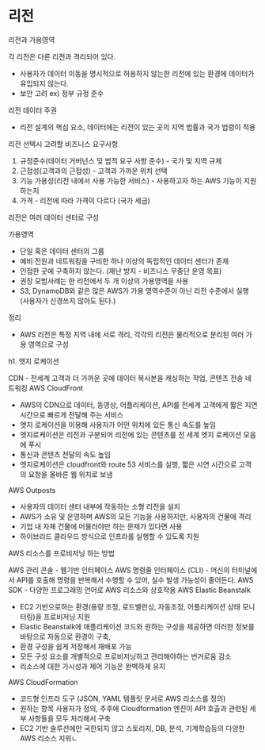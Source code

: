 # 리전

리전과 가용영역

각 리전은 다른 리전과 격리되어 있다.
- 사용자가 데이터 이동을 명시적으로 허용하지 않는한 리전에 있는 환경에 데이터가 유입되지 않는다.
- 보안 고려 ex) 정부 규정 준수

리전 데이터 주권
- 리전 설계의 핵심 요소, 데이터에는 리전이 있는 곳의 지역 법률과 국가 법령이 적용

리전 선택시 고려할 비즈니스 요구사항
1. 규정준수(데이터 거버넌스 및 법적 요구 사항 준수) - 국가 및 지역 규제
2. 근접성(고객과의 근접성) - 고객과 가까운 위치 선택
3. 기능 가용성(리전 내에서 사용 가능한 서비스) - 사용하고자 하는 AWS 기능이 지원하는지
4. 가격 - 리전에 따라 가격이 다르다 (국가 세금)

리전은 여러 데이터 센터로 구성

가용영역
- 단일 혹은 데이터 센터의 그룹
- 예비 전원과 네트워킹을 구비한 하나 이상의 독립적인 데이터 센터가 존재
- 인접한 곳에 구축하지 않는다. (재난 방지 - 비즈니스 무중단 운영 목표)
- 권장 모범사례는 한 리전에서 두 개 이상의 가용영역을 사용
- S3, DynamoDB와 같은 많은 AWS가 가용 영역수준이 아닌 리전 수준에서 실행 (사용자가 신경쓰지 않아도 된다.)

정리
- AWS 리전은 특정 지역 내에 서로 격리, 각각의 리전은 물리적으로 분리된 여러 가용 영역으로 구성

h1. 엣지 로케이션

CDN - 전세계 고객과 더 가까운 곳에 데이터 복사본을 캐싱하는 작업, 콘텐츠 전송 네트워킹
AWS CloudFront
- AWS의 CDN으로 데이터, 동영상, 어플리케이션, API를 전세계 고객에게 짧은 지연시간으로 빠르게 전달해 주는 서비스
- 엣지 로케이션을 이용해 사용자가 어떤 위치에 있든 통신 속도를 높임
- 엣지로케이션은 리전과 구분되어 리전에 있는 콘텐츠를 전 세계 엣지 로케이션 모음에 푸시
- 통신과 콘텐츠 전달의 속도 높임
- 엣지로케이션은 cloudfront와 route 53 서비스를 실행, 짧은 시연 시간으로 고객의 요청을 올바른 웹 위치로 보냄

AWS Outposts
- 사용자의 데이터 센터 내부에 작동하는 소형 리전을 설치
- AWS가 소유 및 운영하며 AWS의 모든 기능을 사용하지만, 사용자의 건물에 격리
- 기업 내 자체 건물에 머물러야만 하는 문제가 있다면 사용
- 하이브리드 클라우드 방식으로 인프라를 실행할 수 있도록 지원

AWS 리소스를 프로비저닝 하는 방법

AWS 관리 콘솔 - 웹기반 인터페이스
AWS 명령줄 인터페이스 (CLI) - 머신의 터미널에서 API를 호출해 명령을 반복해서 수행할 수 있어, 실수 발생 가능성이 줄어든다.
AWS SDK - 다양한 프로그래밍 언어로 AWS 리소스와 상호작용
AWS Elastic Beanstalk
- EC2 기반으로하는 환경(용량 조정, 로드밸런싱, 자동조정, 어플리케이션 상태 모니터링)을 프로비저닝 지원
- Elastic Beanstalk에 애플리케이션 코드와 원하는 구성을 제공하면 이러한 정보를 바탕으로 자동으로 환경이 구축,
- 환경 구성을 쉽게 저장해서 재배포 가능
- 모든 구성 요소를 개별적으로 프로비저닝하고 관리해야하는 번거로움 감소
- 리소스에 대한 가시성과 제어 기능은 완벽하게 유지

AWS CloudFormation
- 코드형 인프라 도구 (JSON, YAML 템플릿 문서로 AWS 리소스를 정의)
- 원하는 항목 사용자가 정의, 추후에 Cloudformation 엔진이 API 호출과 관련된 세부 사항들을 모두 처리해서 구축
- EC2 기반 솔루션에만 국한되지 않고 스토리지, DB, 분석, 기계학습등의 다양한 AWS 리소스 지워ㄴ